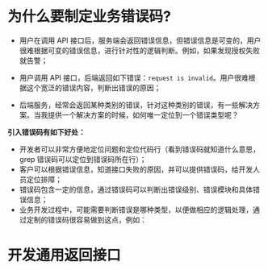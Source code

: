 # 为什么要制定业务错误码?
- 用户在调用 API 接口后，服务端会返回错误信息，但错误信息是可变的，用户很难根据可变的错误信息，进行针对性的逻辑判断。例如，如果发现授权失败就告警；
    
- 用户调用 API 接口，后端返回如下错误：`request is invalid`。用户很难根据这个宽泛的错误内容，判断出错误的原因；
    
- 后端服务，经常会返回某种类别的错误，针对这种类别的错误，有一些解决方案。当我提供一个解决方案的时候，如何唯一定位到一个错误类型呢？

**引入错误码有如下好处：**

- 开发者可以非常方便地定位问题和定位代码行（看到错误码就知道什么意思，grep 错误码可以定位到错误码所在行）；
- 客户可以根据错误信息，知道接口失败的原因，并可以提供错误码，给开发人员定位排障；
- 错误码包含一定的信息，通过错误码可以判断出错误级别、错误模块和具体错误信息；
- 业务开发过程中，可能需要判断错误是哪种类型，以便做相应的逻辑处理，通过定制的错误码很容易做到这点，例如：

# 开发通用返回接口